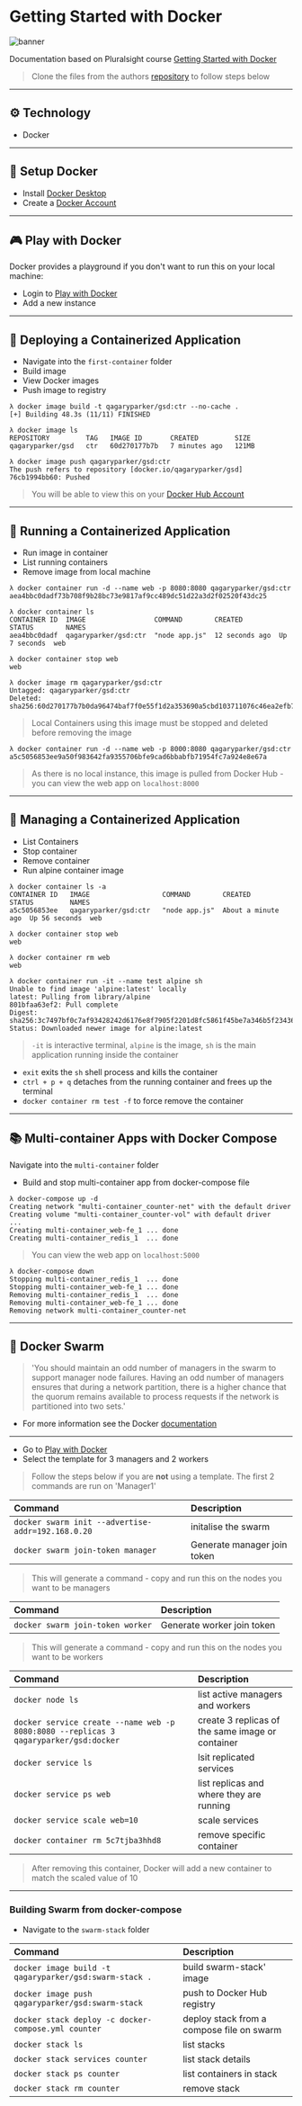 # Getting Started with Docker

![banner](images/banner.jpg)

Documentation based on Pluralsight course [Getting Started with Docker](https://app.pluralsight.com/library/courses/kubernetes-getting-started/)

> Clone the files from the authors [repository](https://github.com/nigelpoulton/gsd) to
follow steps below

---

## :gear: Technology

- Docker

---

## :notebook: Setup Docker

- Install [Docker Desktop](https://www.docker.com/products/docker-desktop)
- Create a [Docker Account](https://hub.docker.com/signup)

---

## :video_game: Play with Docker

Docker provides a playground if you don't want to run this on your local machine:

- Login to [Play with Docker](https://labs.play-with-docker.com/)
- Add a new instance

---

## :rocket: Deploying a Containerized Application

- Navigate into the `first-container` folder
- Build image
- View Docker images
- Push image to registry

```properties
λ docker image build -t qagaryparker/gsd:ctr --no-cache .
[+] Building 48.3s (11/11) FINISHED

λ docker image ls
REPOSITORY         TAG   IMAGE ID       CREATED         SIZE
qagaryparker/gsd   ctr   60d270177b7b   7 minutes ago   121MB

λ docker image push qagaryparker/gsd:ctr
The push refers to repository [docker.io/qagaryparker/gsd]
76cb1994bb60: Pushed
```

> You will be able to view this on your [Docker Hub Account](https://hub.docker.com/repository/docker)

---

## :runner: Running a Containerized Application

- Run image in container
- List running containers
- Remove image from local machine

```properties
λ docker container run -d --name web -p 8080:8080 qagaryparker/gsd:ctr
aea4bbc0dadf73b708f9b28bc73e9817af9cc489dc51d22a3d2f02520f43dc25

λ docker container ls
CONTAINER ID  IMAGE                 COMMAND        CREATED         STATUS        NAMES
aea4bbc0dadf  qagaryparker/gsd:ctr  "node app.js"  12 seconds ago  Up 7 seconds  web

λ docker container stop web
web

λ docker image rm qagaryparker/gsd:ctr
Untagged: qagaryparker/gsd:ctr
Deleted: sha256:60d270177b7b0da96474baf7f0e55f1d2a353690a5cbd103711076c46ea2efb7
```

> Local Containers using this image must be stopped and deleted before removing the image

```properties
λ docker container run -d --name web -p 8000:8080 qagaryparker/gsd:ctr
a5c5056853ee9a50f983642fa9355706bfe9cad6bbabfb71954fc7a924e8e67a
```

> As there is no local instance, this image is pulled from Docker Hub - you can view the web app on `localhost:8000`

---

## :blue_book: Managing a Containerized Application

- List Containers
- Stop container
- Remove container
- Run alpine container image

```properties
λ docker container ls -a
CONTAINER ID   IMAGE                  COMMAND        CREATED             STATUS         NAMES
a5c5056853ee   qagaryparker/gsd:ctr   "node app.js"  About a minute ago  Up 56 seconds  web

λ docker container stop web
web

λ docker container rm web
web

λ docker container run -it --name test alpine sh                                   
Unable to find image 'alpine:latest' locally                                       
latest: Pulling from library/alpine                                                
801bfaa63ef2: Pull complete                                                        
Digest: sha256:3c7497bf0c7af93428242d6176e8f7905f2201d8fc5861f45be7a346b5f23436    
Status: Downloaded newer image for alpine:latest                                   
```

> `-it` is interactive terminal, `alpine` is the image, `sh` is the main application running inside the container

- `exit` exits the `sh` shell process and kills the container
- `ctrl + p + q` detaches from the running container and frees up the terminal
- `docker container rm test -f` to force remove the container

---

## :books: Multi-container Apps with Docker Compose

Navigate into the `multi-container` folder

- Build and stop multi-container app from docker-compose file

```properties
λ docker-compose up -d
Creating network "multi-container_counter-net" with the default driver
Creating volume "multi-container_counter-vol" with default driver
...
Creating multi-container_web-fe_1 ... done
Creating multi-container_redis_1  ... done
```

> You can view the web app on `localhost:5000`

```properties
λ docker-compose down
Stopping multi-container_redis_1  ... done
Stopping multi-container_web-fe_1 ... done
Removing multi-container_redis_1  ... done
Removing multi-container_web-fe_1 ... done
Removing network multi-container_counter-net
```

---

## :honeybee: Docker Swarm

> 'You should maintain an odd number of managers in the swarm to support manager node failures. Having an odd number of managers ensures that during a network partition, there is a higher chance that the quorum remains available to process requests if the network is partitioned into two sets.'

- For more information see the Docker [documentation](https://docs.docker.com/engine/swarm/admin_guide/#add-manager-nodes-for-fault-tolerance)

---

- Go to [Play with Docker](https://labs.play-with-docker.com/)
- Select the template for 3 managers and 2 workers

> Follow the steps below if you are __not__ using a template. The first 2 commands are run on 'Manager1'

| Command                                           | Description                 |
|:--------------------------------------------------|:----------------------------|
| `docker swarm init --advertise-addr=192.168.0.20` | initalise the swarm         |
| `docker swarm join-token manager`                 | Generate manager join token |

> This will generate a command - copy and run this on the nodes you want to be managers

| Command                          | Description                |
|:---------------------------------|:---------------------------|
| `docker swarm join-token worker` | Generate worker join token |

> This will generate a command - copy and run this on the nodes you want to be workers

| Command                                                                              | Description                                      |
|:-------------------------------------------------------------------------------------|:-------------------------------------------------|
| `docker node ls`                                                                     | list active managers and workers                 |
| `docker service create --name web -p 8080:8080 --replicas 3 qagaryparker/gsd:docker` | create 3 replicas of the same image or container |
| `docker service ls`                                                                  | lsit replicated services                         |
| `docker service ps web`                                                              | list replicas and where they are running         |
| `docker service scale web=10`                                                        | scale services                                   |
| `docker container rm 5c7tjba3hhd8`                                                   | remove specific container                        |

> After removing this container, Docker will add a new container to match the scaled value of 10

---

### Building Swarm from docker-compose

- Navigate to the `swarm-stack` folder

| Command                                                | Description                               |
|:-------------------------------------------------------|:------------------------------------------|
| `docker image build -t qagaryparker/gsd:swarm-stack .` | build swarm-stack' image                  |
| `docker image push qagaryparker/gsd:swarm-stack`       | push to Docker Hub registry               |
| `docker stack deploy -c docker-compose.yml counter`    | deploy stack from a compose file on swarm |
| `docker stack ls`                                      | list stacks                               |
| `docker stack services counter`                        | list stack details                        |
| `docker stack ps counter`                              | list containers in stack                  |
| `docker stack rm counter`                              | remove stack                              |